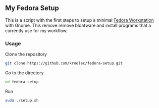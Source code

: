 ## My Fedora Setup

This is a script with the first steps to setup a minimal [Fedora Workstation](https://getfedora.org/en/workstation/) with Gnome.
This remove remove bloatware and install programs that a currently use for my workflow.

### Usage

Clone the repository

```sh
git clone https://github.com/kroolec/fedora-setup.git
```

Go to the directory

```sh
cd fedora-setup
```

Run

```sh
sudo ./setup.sh
```
